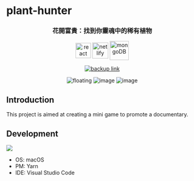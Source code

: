 # plant-hunter

<h3 align="center">花開富貴：找到你靈魂中的稀有植物</h4>

<p align="center">
    <img src="https://upload.wikimedia.org/wikipedia/commons/thumb/a/a7/React-icon.svg/2300px-React-icon.svg.png" height="40" align="center"  alt="react">
    <img src="https://i.imgur.com/O6rW9pW.png" height="42" align="center" alt="netlify">
    <img src="https://img.icons8.com/color/480/mongodb.png" height="50" align="center" alt="mongoDB">
</p>

<p align="center">
    <a href="https://gx-plant-hunter.netlify.app/">
        <img src="https://img.shields.io/badge/PLAY-NOW-green" alt="backup link">
    </a>
</p>

<p align="center">
<img src="https://i.ibb.co/YLbpg4f/floating.png" alt="floating" border="0">

<img src="https://i.ibb.co/KhFSmwb/image.png" alt="image" border="0">

<img src="https://i.ibb.co/bN5VpJX/image.png" alt="image" border="0">
</p>

## Introduction
This project is aimed at creating a mini game to promote a documentary.

## Development 
![](https://img.shields.io/badge/Platform-macOS-lightgrey)
- OS: macOS 
- PM: Yarn
- IDE: Visual Studio Code

